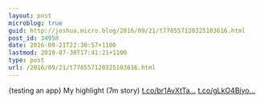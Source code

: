 ```yaml
---
layout: post
microblog: true
guid: http://joshua.micro.blog/2016/09/21/t778557120325103616.html
post_id: 34958
date: 2016-09-21T22:30:57+1100
lastmod: 2019-07-30T17:41:21+1100
type: post
url: /2016/09/21/t778557120325103616.html
---
```

{testing an app} My highlight (7m story) [t.co/br1AvXtTa...](https://t.co/br1AvXtTaL) [t.co/gLkO4Bjyo...](https://t.co/gLkO4Bjyoz)
